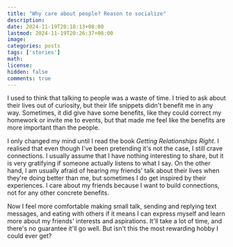```yaml
---
title: "Why care about people? Reason to socialize"
description: 
date: 2024-11-19T20:18:13+08:00
lastmod: 2024-11-19T20:26:37+08:00
image: 
categories: posts
tags: ['stories']
math: 
license: 
hidden: false
comments: true
---
```


I used to think that talking to people was a waste of time. I tried to ask about their lives out of curiosity, but their life snippets didn't benefit me in any way. Sometimes, it did give have some benefits, like they could correct my homework or invite me to events, but that made me feel like the benefits are more important than the people.

I only changed my mind until I read the book *Getting Relationships Right*. I realised that even though I've been pretending it's not the case, I still crave connections. I usually assume that I have nothing interesting to share, but it is very gratifying if someone actually listens to what I say. On the other hand, I am usually afraid of hearing my friends' talk about their lives when they're doing better than me, but sometimes I do get inspired by their experiences. I care about my friends because I want to build connections, not for any other concrete benefits.

Now I feel more comfortable making small talk, sending and replying text messages, and eating with others if it means I can express myself and learn more about my friends' interests and aspirations. It'll take a lot of time, and there's no guarantee it'll go well. But isn't this the most rewarding hobby I could ever get?

